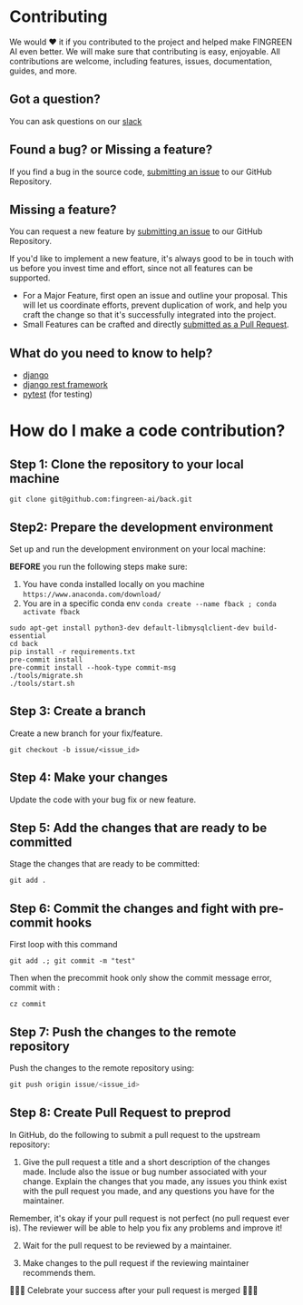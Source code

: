 # Contributing

We would ❤️ it if you contributed to the project and helped make FINGREEN AI even better. We will make sure that contributing is easy, enjoyable. All contributions are welcome, including features, issues, documentation, guides, and more.

## Got a question?

You can ask questions on our [slack](https://fingreenai.slack.com)

## Found a bug? or Missing a feature?

If you find a bug in the source code, [submitting an issue](https://github.com/fingreen-ai/back/issues/new) to our GitHub Repository.

## Missing a feature?

You can request a new feature by [submitting an issue](https://github.com/amplication/amplication/issues/new?assignees=&labels=type%3A%20feature%20request&template=feature_request.md&title=) to our GitHub Repository.

If you'd like to implement a new feature, it's always good to be in touch with us before you invest time and effort, since not all features can be supported.

- For a Major Feature, first open an issue and outline your proposal. This will let us coordinate efforts, prevent duplication of work, and help you craft the change so that it's successfully integrated into the project.
- Small Features can be crafted and directly [submitted as a Pull Request](#submit-pr).

## What do you need to know to help?


- [django](https://https://www.djangoproject.com/)
- [django rest framework ](https://www.django-rest-framework.org/)
- [pytest](https://docs.pytest.org/en/7.1.x/) (for testing)

# <a name="submit-pr"></a> How do I make a code contribution?

## Step 1:  Clone the repository to your local machine

```
git clone git@github.com:fingreen-ai/back.git

```


## Step2: Prepare the development environment

Set up and run the development environment on your local machine:

**BEFORE** you run the following steps make sure:
1. You have conda installed locally on you machine ```https://www.anaconda.com/download/```
2. You are in a specific conda env ```conda create --name fback ; conda activate fback```

```shell
sudo apt-get install python3-dev default-libmysqlclient-dev build-essential
cd back
pip install -r requirements.txt
pre-commit install
pre-commit install --hook-type commit-msg
./tools/migrate.sh
./tools/start.sh
```

## Step 3: Create a branch

Create a new branch for your fix/feature.

```shell
git checkout -b issue/<issue_id>
```

## Step 4: Make your changes

Update the code with your bug fix or new feature.

## Step 5: Add the changes that are ready to be committed

Stage the changes that are ready to be committed:

```shell
git add .
```

## Step 6: Commit the changes and fight with pre-commit hooks

First loop with this command
```shell
git add .; git commit -m "test"
```
Then when the precommit hook only show the commit message error, commit with :
```shell
cz commit
```


## Step 7: Push the changes to the remote repository

Push the changes to the remote repository using:

```jsx
git push origin issue/<issue_id>
```

## Step 8: Create Pull Request to preprod

In GitHub, do the following to submit a pull request to the upstream repository:

1.  Give the pull request a title and a short description of the changes made. Include also the issue or bug number associated with your change. Explain the changes that you made, any issues you think exist with the pull request you made, and any questions you have for the maintainer.

Remember, it's okay if your pull request is not perfect (no pull request ever is). The reviewer will be able to help you fix any problems and improve it!

2.  Wait for the pull request to be reviewed by a maintainer.

3.  Make changes to the pull request if the reviewing maintainer recommends them.

🎉🎉🎉 Celebrate your success after your pull request is merged 🎉🎉🎉
